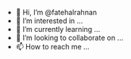 - 👋 Hi, I’m @fatehalrahnan
- 👀 I’m interested in ...
- 🌱 I’m currently learning ...
- 💞️ I’m looking to collaborate on ...
- 📫 How to reach me ...

<!---
fatehalrahnan/fatehalrahnan is a ✨ special ✨ repository because its `README.md` (this file) appears on your GitHub profile.
You can click the Preview link to take a look at your changes.
--->
